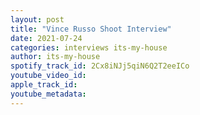 ```yaml
---
layout: post
title: "Vince Russo Shoot Interview"
date: 2021-07-24
categories: interviews its-my-house
author: its-my-house
spotify_track_id: 2Cx8iNJj5qiN6Q2T2eeICo
youtube_video_id: 
apple_track_id: 
youtube_metadata: 
---
```

